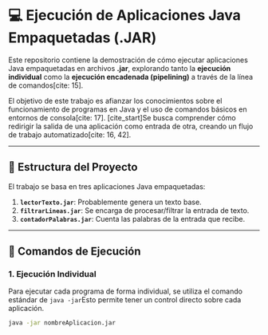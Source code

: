 # 💻 Ejecución de Aplicaciones Java Empaquetadas (.JAR)

Este repositorio contiene la demostración de cómo ejecutar aplicaciones Java empaquetadas en archivos **.jar**, explorando tanto la **ejecución individual** como la **ejecución encadenada (pipelining)** a través de la línea de comandos[cite: 15].

El objetivo de este trabajo es afianzar los conocimientos sobre el funcionamiento de programas en Java y el uso de comandos básicos en entornos de consola[cite: 17]. [cite_start]Se busca comprender cómo redirigir la salida de una aplicación como entrada de otra, creando un flujo de trabajo automatizado[cite: 16, 42].

---

## 📄 Estructura del Proyecto

El trabajo se basa en tres aplicaciones Java empaquetadas:
1.  **`lectorTexto.jar`**: Probablemente genera un texto base.
2.  **`filtrarLineas.jar`**: Se encarga de procesar/filtrar la entrada de texto.
3.  **`contadorPalabras.jar`**: Cuenta las palabras de la entrada que recibe.

---

## 🚀 Comandos de Ejecución

### 1. Ejecución Individual

Para ejecutar cada programa de forma individual, se utiliza el comando estándar de `java -jar`Esto permite tener un control directo sobre cada aplicación.

```bash
java -jar nombreAplicacion.jar

